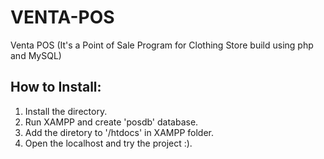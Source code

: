 # VENTA-POS
Venta POS (It's a Point of Sale Program for Clothing Store build using php and MySQL)

## How to Install:
 1. Install the directory.
 2. Run XAMPP and create 'posdb' database.
 3. Add the diretory to '/htdocs' in XAMPP folder.
 4. Open the localhost and try the project :).
